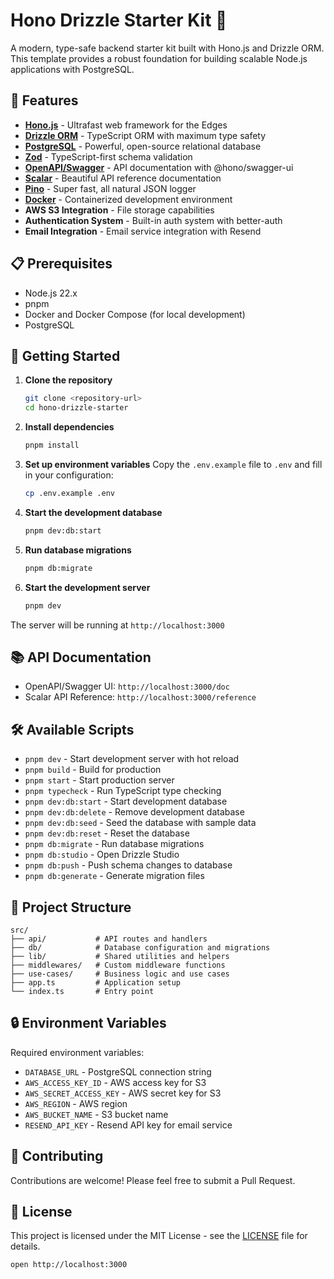 # Hono Drizzle Starter Kit 🚀

A modern, type-safe backend starter kit built with Hono.js and Drizzle ORM. This template provides a robust foundation for building scalable Node.js applications with PostgreSQL.

## 🌟 Features

- **[Hono.js](https://hono.dev/)** - Ultrafast web framework for the Edges
- **[Drizzle ORM](https://orm.drizzle.team/)** - TypeScript ORM with maximum type safety
- **[PostgreSQL](https://www.postgresql.org/)** - Powerful, open-source relational database
- **[Zod](https://zod.dev/)** - TypeScript-first schema validation
- **[OpenAPI/Swagger](https://swagger.io/)** - API documentation with @hono/swagger-ui
- **[Scalar](https://scalar.com/)** - Beautiful API reference documentation
- **[Pino](https://getpino.io/)** - Super fast, all natural JSON logger
- **[Docker](https://www.docker.com/)** - Containerized development environment
- **AWS S3 Integration** - File storage capabilities
- **Authentication System** - Built-in auth system with better-auth
- **Email Integration** - Email service integration with Resend

## 📋 Prerequisites

- Node.js 22.x
- pnpm
- Docker and Docker Compose (for local development)
- PostgreSQL

## 🚀 Getting Started

1. **Clone the repository**

   ```bash
   git clone <repository-url>
   cd hono-drizzle-starter
   ```

2. **Install dependencies**

   ```bash
   pnpm install
   ```

3. **Set up environment variables**
   Copy the `.env.example` file to `.env` and fill in your configuration:

   ```bash
   cp .env.example .env
   ```

4. **Start the development database**

   ```bash
   pnpm dev:db:start
   ```

5. **Run database migrations**

   ```bash
   pnpm db:migrate
   ```

6. **Start the development server**
   ```bash
   pnpm dev
   ```

The server will be running at `http://localhost:3000`

## 📚 API Documentation

- OpenAPI/Swagger UI: `http://localhost:3000/doc`
- Scalar API Reference: `http://localhost:3000/reference`

## 🛠️ Available Scripts

- `pnpm dev` - Start development server with hot reload
- `pnpm build` - Build for production
- `pnpm start` - Start production server
- `pnpm typecheck` - Run TypeScript type checking
- `pnpm dev:db:start` - Start development database
- `pnpm dev:db:delete` - Remove development database
- `pnpm dev:db:seed` - Seed the database with sample data
- `pnpm dev:db:reset` - Reset the database
- `pnpm db:migrate` - Run database migrations
- `pnpm db:studio` - Open Drizzle Studio
- `pnpm db:push` - Push schema changes to database
- `pnpm db:generate` - Generate migration files

## 📁 Project Structure

```
src/
├── api/           # API routes and handlers
├── db/            # Database configuration and migrations
├── lib/           # Shared utilities and helpers
├── middlewares/   # Custom middleware functions
├── use-cases/     # Business logic and use cases
├── app.ts         # Application setup
└── index.ts       # Entry point
```

## 🔒 Environment Variables

Required environment variables:

- `DATABASE_URL` - PostgreSQL connection string
- `AWS_ACCESS_KEY_ID` - AWS access key for S3
- `AWS_SECRET_ACCESS_KEY` - AWS secret key for S3
- `AWS_REGION` - AWS region
- `AWS_BUCKET_NAME` - S3 bucket name
- `RESEND_API_KEY` - Resend API key for email service

## 🤝 Contributing

Contributions are welcome! Please feel free to submit a Pull Request.

## 📝 License

This project is licensed under the MIT License - see the [LICENSE](LICENSE) file for details.

```
open http://localhost:3000
```
